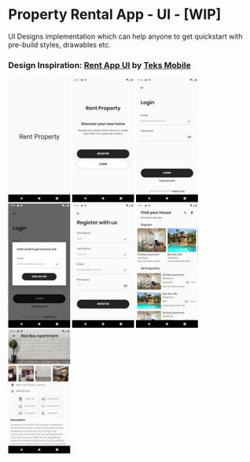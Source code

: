# Property Rental App - UI - [WIP]
UI Designs implementation which can help anyone to get quickstart with pre-build styles, drawables etc.

### Design Inspiration:  [Rent App UI](https://www.uplabs.com/posts/property-rental-app) by [Teks Mobile](https://www.uplabs.com/teksmobile)


<img alt="screenshot" src="/ScreenShots/1.png" width="25%" /> <img alt="screenshot" src="/ScreenShots/2.png" width="25%" />
  <img alt="screenshot" src="/ScreenShots/3.png" width="25%" margin-left="25" />  <img alt="screenshot" src="/ScreenShots/4.png" width="25%" /> <img alt="screenshot" src="/ScreenShots/5.png" width="25%" /> <img alt="screenshot" src="/ScreenShots/6.png" width="25%" /> <img alt="screenshot" src="/ScreenShots/7.png" width="25%" />
